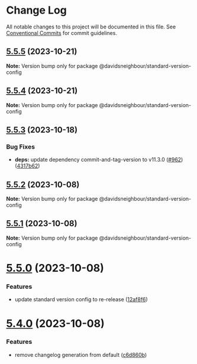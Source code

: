 # Change Log

All notable changes to this project will be documented in this file.
See [Conventional Commits](https://conventionalcommits.org) for commit guidelines.

## [5.5.5](https://github.com/davidsneighbour/configurations/compare/v5.5.4...v5.5.5) (2023-10-21)

**Note:** Version bump only for package @davidsneighbour/standard-version-config





## [5.5.4](https://github.com/davidsneighbour/configurations/compare/v5.5.3...v5.5.4) (2023-10-21)

**Note:** Version bump only for package @davidsneighbour/standard-version-config





## [5.5.3](https://github.com/davidsneighbour/configurations/compare/v5.5.2...v5.5.3) (2023-10-18)


### Bug Fixes

* **deps:** update dependency commit-and-tag-version to v11.3.0 ([#962](https://github.com/davidsneighbour/configurations/issues/962)) ([4317b62](https://github.com/davidsneighbour/configurations/commit/4317b624f9c7ba1e5ac02649d34fae411de107cc))





## [5.5.2](https://github.com/davidsneighbour/configurations/compare/v5.5.1...v5.5.2) (2023-10-08)

**Note:** Version bump only for package @davidsneighbour/standard-version-config





## [5.5.1](https://github.com/davidsneighbour/configurations/compare/v5.5.0...v5.5.1) (2023-10-08)

**Note:** Version bump only for package @davidsneighbour/standard-version-config





# [5.5.0](https://github.com/davidsneighbour/configurations/compare/v5.4.0...v5.5.0) (2023-10-08)


### Features

* update standard version config to re-release ([12af8f6](https://github.com/davidsneighbour/configurations/commit/12af8f60fdf07fc18e99a35d59aa07533fc75741))





# [5.4.0](https://github.com/davidsneighbour/configurations/compare/v5.3.0...v5.4.0) (2023-10-08)


### Features

* remove changelog generation from default ([c6d860b](https://github.com/davidsneighbour/configurations/commit/c6d860bc963a3e5576b55902ec2c647f13bde478))
